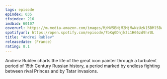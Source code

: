 ```yaml
---
tags: episode
epindex: 035
tfoindex: 216
imdbid: 60107
coverurl: https://m.media-amazon.com/images/M/MV5BNjM2MjMwNzUzN15BMl5BanBnXkFtZTgwMjEzMzE5MTE@._V1_SY300_CR4,0,202,300_.jpg
spotifyurl: https://open.spotify.com/episode/7bKqGDnjk3L1H66zd9hrUL
title: "Andrei Rublev"
releasedate: (France)
rating: 8.1
---
```


Andreiv Rublev charts the life of the great icon painter through a turbulent period of 15th Century Russian history, a period marked by endless fighting between rival Princes and by Tatar invasions.